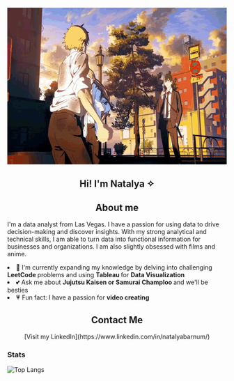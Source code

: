 <p align="center">
  <img width="640" height="360" src="https://github.com/natalyabarnum/natalyabarnum/blob/main/csm%20dancing.gif">
</p>
<div align = 'center'>
  <h2> Hi! I'm Natalya ✧ </h2>

<h2> About me </h2>
</div>

  <p> I'm a data analyst from Las Vegas. I have a passion for using data to drive decision-making and discover insights. With my strong analytical and technical skills, I am able to turn data into functional information for businesses and organizations. I am also slightly obsessed with films and anime. </p>

 <li> 💟 I'm currently expanding my knowledge by delving into challenging <b> LeetCode </b> problems and using <b> Tableau </b> for <b> Data Visualization </b> </li>
 <li> 💕 Ask me about <b> Jujutsu Kaisen or Samurai Champloo </b> and we'll be besties </li>
 <li> 💗 Fun fact: I have a passion for <b> video creating </b> </li>

 <div align="center">
 <h2> Contact Me </h2>
  [Visit my LinkedIn](https://www.linkedin.com/in/natalyabarnum/)
 </div>

 <h3> Stats </h3>
 
![Top Langs](https://github-readme-stats.vercel.app/api/top-langs/?username=natalyabarnum&layout=compact)
